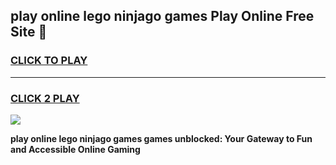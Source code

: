 
## play online lego ninjago games Play Online Free Site 👋
<h3>
<a href="https://download.freeplayer.one?title=play_online_lego_ninjago_games&ref=21F">CLICK TO PLAY</a></h3>
<hr>

<h3>
<a href="https://download.freeplayer.one?title=play_online_lego_ninjago_games&ref=21F">CLICK 2 PLAY</a>
  
</h3>

<a href="https://download.freeplayer.one?title=play_online_lego_ninjago_games&ref=21F"><img src="https://cdnb.artstation.com/p/assets/images/images/032/539/853/original/anto-thomas-button-gif.gif"></a>


**play online lego ninjago games games unblocked: Your Gateway to Fun and Accessible Online Gaming**
